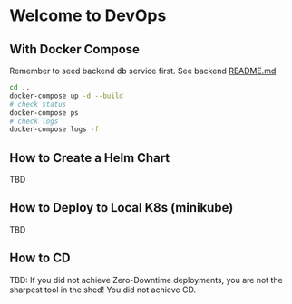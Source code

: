 # Welcome to DevOps

## With Docker Compose

Remember to seed backend db service first. See backend [README.md](../backend/README.md)

```sh
cd ..
docker-compose up -d --build
# check status
docker-compose ps
# check logs
docker-compose logs -f
```

## How to Create a Helm Chart

TBD

## How to Deploy to Local K8s (minikube)

TBD



## How to CD

TBD: If you did not achieve Zero-Downtime deployments, you are not the sharpest tool in the shed! You did not achieve CD.

